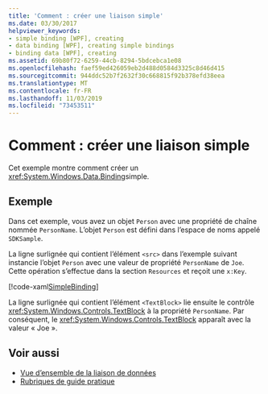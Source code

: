 ```yaml
---
title: 'Comment : créer une liaison simple'
ms.date: 03/30/2017
helpviewer_keywords:
- simple binding [WPF], creating
- data binding [WPF], creating simple bindings
- binding data [WPF], creating
ms.assetid: 69b80f72-6259-44cb-8294-5bdcebca1e08
ms.openlocfilehash: faef59ed426059eb2d488d0584d3325c8d46d415
ms.sourcegitcommit: 944ddc52b7f2632f30c668815f92b378efd38eea
ms.translationtype: MT
ms.contentlocale: fr-FR
ms.lasthandoff: 11/03/2019
ms.locfileid: "73453511"
---
```

# <a name="how-to-create-a-simple-binding"></a>Comment : créer une liaison simple
Cet exemple montre comment créer un <xref:System.Windows.Data.Binding>simple.  
  
## <a name="example"></a>Exemple  
 Dans cet exemple, vous avez un objet `Person` avec une propriété de chaîne nommée `PersonName`. L’objet `Person` est défini dans l’espace de noms appelé `SDKSample`.  
  
 La ligne surlignée qui contient l’élément `<src>` dans l’exemple suivant instancie l’objet `Person` avec une valeur de propriété `PersonName` de `Joe`. Cette opération s’effectue dans la section `Resources` et reçoit une `x:Key`.  
  
 [!code-xaml[SimpleBinding](~/samples/snippets/csharp/VS_Snippets_Wpf/SimpleBinding/CSharp/Page1.xaml?highlight=9,37)]  
  
 La ligne surlignée qui contient l’élément `<TextBlock>` lie ensuite le contrôle <xref:System.Windows.Controls.TextBlock> à la propriété `PersonName`. Par conséquent, le <xref:System.Windows.Controls.TextBlock> apparaît avec la valeur « Joe ».  
  
## <a name="see-also"></a>Voir aussi

- [Vue d’ensemble de la liaison de données](../../../desktop-wpf/data/data-binding-overview.md)
- [Rubriques de guide pratique](data-binding-how-to-topics.md)
